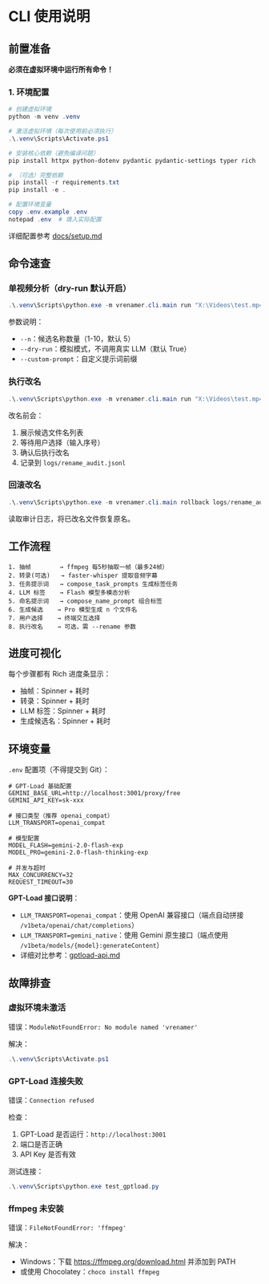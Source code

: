 # CLI 使用说明

## 前置准备

**必须在虚拟环境中运行所有命令！**

### 1. 环境配置
```powershell
# 创建虚拟环境
python -m venv .venv

# 激活虚拟环境（每次使用前必须执行）
.\.venv\Scripts\Activate.ps1

# 安装核心依赖（避免编译问题）
pip install httpx python-dotenv pydantic pydantic-settings typer rich

# （可选）完整依赖
pip install -r requirements.txt
pip install -e .

# 配置环境变量
copy .env.example .env
notepad .env  # 填入实际配置
```

详细配置参考 [docs/setup.md](./setup.md)

## 命令速查

### 单视频分析（dry-run 默认开启）
```powershell
.\.venv\Scripts\python.exe -m vrenamer.cli.main run "X:\Videos\test.mp4" --n 5
```

参数说明：
- `--n`：候选名称数量（1-10，默认 5）
- `--dry-run`：模拟模式，不调用真实 LLM（默认 True）
- `--custom-prompt`：自定义提示词前缀

### 执行改名
```powershell
.\.venv\Scripts\python.exe -m vrenamer.cli.main run "X:\Videos\test.mp4" --rename
```

改名前会：
1. 展示候选文件名列表
2. 等待用户选择（输入序号）
3. 确认后执行改名
4. 记录到 `logs/rename_audit.jsonl`

### 回滚改名
```powershell
.\.venv\Scripts\python.exe -m vrenamer.cli.main rollback logs/rename_audit.jsonl
```

读取审计日志，将已改名文件恢复原名。

## 工作流程

```
1. 抽帧        → ffmpeg 每5秒抽取一帧（最多24帧）
2. 转录(可选)   → faster-whisper 提取音频字幕
3. 任务提示词   → compose_task_prompts 生成标签任务
4. LLM 标签    → Flash 模型多模态分析
5. 命名提示词   → compose_name_prompt 组合标签
6. 生成候选    → Pro 模型生成 n 个文件名
7. 用户选择    → 终端交互选择
8. 执行改名    → 可选，需 --rename 参数
```

## 进度可视化

每个步骤都有 Rich 进度条显示：
- 抽帧：Spinner + 耗时
- 转录：Spinner + 耗时
- LLM 标签：Spinner + 耗时
- 生成候选名：Spinner + 耗时

## 环境变量

`.env` 配置项（不得提交到 Git）：
```env
# GPT-Load 基础配置
GEMINI_BASE_URL=http://localhost:3001/proxy/free
GEMINI_API_KEY=sk-xxx

# 接口类型（推荐 openai_compat）
LLM_TRANSPORT=openai_compat

# 模型配置
MODEL_FLASH=gemini-2.0-flash-exp
MODEL_PRO=gemini-2.0-flash-thinking-exp

# 并发与超时
MAX_CONCURRENCY=32
REQUEST_TIMEOUT=30
```

**GPT-Load 接口说明**：
- `LLM_TRANSPORT=openai_compat`：使用 OpenAI 兼容接口（端点自动拼接 `/v1beta/openai/chat/completions`）
- `LLM_TRANSPORT=gemini_native`：使用 Gemini 原生接口（端点使用 `/v1beta/models/{model}:generateContent`）
- 详细对比参考：[gptload-api.md](./gptload-api.md)

## 故障排查

### 虚拟环境未激活
错误：`ModuleNotFoundError: No module named 'vrenamer'`

解决：
```powershell
.\.venv\Scripts\Activate.ps1
```

### GPT-Load 连接失败
错误：`Connection refused`

检查：
1. GPT-Load 是否运行：`http://localhost:3001`
2. 端口是否正确
3. API Key 是否有效

测试连接：
```powershell
.\.venv\Scripts\python.exe test_gptload.py
```

### ffmpeg 未安装
错误：`FileNotFoundError: 'ffmpeg'`

解决：
- Windows：下载 https://ffmpeg.org/download.html 并添加到 PATH
- 或使用 Chocolatey：`choco install ffmpeg`
